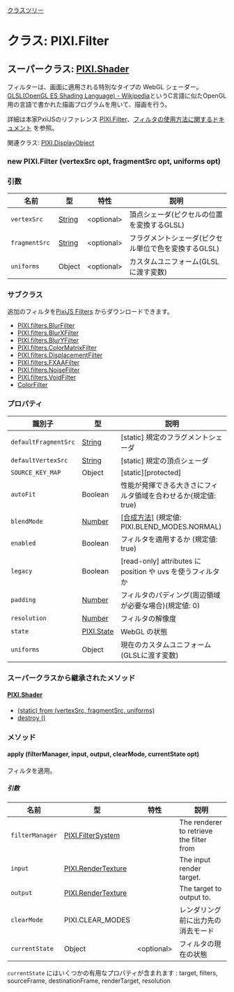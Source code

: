 [クラスツリー](index.md)

# クラス: PIXI.Filter

## スーパークラス: [PIXI.Shader](PIXI.Shader.md)

フィルターは、画面に適用される特別なタイプの WebGL シェーダー。<br />
[GLSL(OpenGL ES Shading Language) - Wikipedia](https://ja.wikipedia.org/wiki/GLSL)というC言語に似たOpenGL用の言語で書かれた描画プログラムを用いて、描画を行う。

詳細は本家PxiiJSのリファレンス [PIXI.Filter](http://pixijs.download/release/docs/PIXI.Filter.html)、[フィルタの使用方法に関するドキュメント](https://github.com/pixijs/pixi.js/wiki/v5-Creating-filters) を参照。

関連クラス: [PIXI.DisplayObject](PIXI.DisplayObject.md)

### new PIXI.Filter (vertexSrc opt, fragmentSrc opt, uniforms opt)
### 引数

| 名前 | 型 | 特性 | 説明 |
| --- | --- | --- | --- |
| `vertexSrc ` | [String](String.md) | &lt;optional&gt; | 頂点シェーダ(ピクセルの位置を変換するGLSL) |
| `fragmentSrc ` | [String](String.md) | &lt;optional&gt; | フラグメントシェーダ(ピクセル単位で色を変換するGLSL) |
| `uniforms` | Object | &lt;optional&gt; | カスタムユニフォーム(GLSLに渡す変数) |


### サブクラス
追加のフィルタを[PixiJS Filters](https://github.com/pixijs/pixi-filters) からダウンロードできます。

* [PIXI.filters.BlurFilter](http://pixijs.download/release/docs/PIXI.filters.BlurFilter.html)
* [PIXI.filters.BlurXFilter](http://pixijs.download/release/docs/PIXI.filters.BlurXFilter.html)
* [PIXI.filters.BlurYFilter](http://pixijs.download/release/docs/PIXI.filters.BlurYFilter.html)
* [PIXI.filters.ColorMatrixFilter](http://pixijs.download/release/docs/PIXI.filters.ColorMatrixFilter.html)
* [PIXI.filters.DisplacementFilter](http://pixijs.download/release/docs/PIXI.filters.DisplacementFilter.html)
* [PIXI.filters.FXAAFilter](http://pixijs.download/release/docs/PIXI.filters.FXAAFilter.html)
* [PIXI.filters.NoiseFilter](http://pixijs.download/release/docs/PIXI.filters.NoiseFilter.html)
* [PIXI.filters.VoidFilter](http://pixijs.download/release/docs/PIXI.filters.VoidFilter.html)
* [ColorFilter](ColorFilter.md)

### プロパティ

| 識別子 | 型 | 説明 |
| --- | --- | --- |
| `defaultFragmentSrc ` | [String](String.md) | [static] 規定のフラグメントシェーダ |
| `defaultVertexSrc ` | [String](String.md) | [static] 規定の頂点シェーダ |
| `SOURCE_KEY_MAP ` | Object | [static][protected]  |
| `autoFit` | Boolean | 性能が発揮できる大きさにフィルタ領域を合わせるか(規定値: true) |
| `blendMode` | [Number](Number.md)  | [\[合成方法\]](Sprite.md#合成方法) (規定値: PIXI.BLEND_MODES.NORMAL) |
| `enabled` | Boolean |  フィルタを適用するか (規定値: true)  |
| `legacy` | Boolean | [read-only] attributes に position や uvs を使うフィルタか  |
| `padding` | [Number](Number.md) | フィルタのパディング(周辺領域が必要な場合)(規定値: 0)  |
| `resolution` | [Number](Number.md) | フィルタの解像度 |
| `state` | [PIXI.State](http://pixijs.download/release/docs/PIXI.State.md) | WebGL の状態 |
| `uniforms` | Object |  現在のカスタムユニフォーム(GLSLに渡す変数)  |


### スーパークラスから継承されたメソッド

#### [PIXI.Shader](PIXI.Shader.md)

* [(static) from (vertexSrc, fragmentSrc, uniforms)](PIXI.Shader.md#staticform-vertexsrc-opt-fragmentsrc-opt-uniforms-optpixishader)
* [destroy ()](PIXI.Shader.md#destroy-)


### メソッド

#### apply (filterManager, input, output, clearMode, currentState opt)
フィルタを適用。

##### 引数

| 名前 | 型 | 特性 | 説明 |
| --- | --- | --- | --- |
| `filterManager` | [PIXI.FilterSystem](http://pixijs.download/release/docs/PIXI.FilterSystem.html) | | The renderer to retrieve the filter from |
| `input` | [PIXI.RenderTexture](http://pixijs.download/release/docs/PIXI.RenderTexture.html) | | The input render target. |
| `output` | [PIXI.RenderTexture](http://pixijs.download/release/docs/PIXI.RenderTexture.html) | | The target to output to. |
| `clearMode` | PIXI.CLEAR_MODES | | レンダリング前に出力先の消去モード |
| `currentState` | Object | &lt;optional&gt; | フィルタの現在の状態 |

`currentState` にはいくつかの有用なプロパティが含まれます :
target, filters, sourceFrame, destinationFrame, renderTarget, resolution
